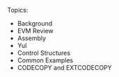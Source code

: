 Topics:

- Background
- EVM Review
- Assembly
- Yul
- Control Structures
- Common Examples
- CODECOPY and EXTCODECOPY